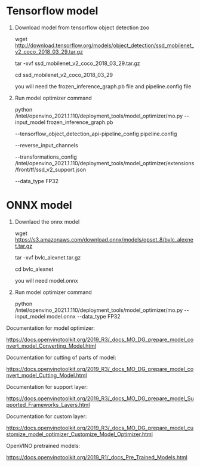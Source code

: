 # Tensorflow model
1. Download model from tensorflow object detection zoo

   wget http://download.tensorflow.org/models/object_detection/ssd_mobilenet_v2_coco_2018_03_29.tar.gz

   tar -xvf ssd_mobilenet_v2_coco_2018_03_29.tar.gz

   cd ssd_mobilenet_v2_coco_2018_03_29 
   
   you will need the frozen_inference_graph.pb file and pipeline.config file


2. Run model optimizer command

   python <PATH>/intel/openvino_2021.1.110/deployment_tools/model_optimizer/mo.py 
   --input_model frozen_inference_graph.pb 
   
   --tensorflow_object_detection_api-pipeline_config pipeline.config 
   
   --reverse_input_channels 
   
   --transformations_config <PATH>/intel/openvino_2021.1.110/deployment_tools/model_optimizer/extensions/front/tf/ssd_v2_support.json
   
   --data_type FP32


# ONNX model
1. Downlaod the onnx model

   wget https://s3.amazonaws.com/download.onnx/models/opset_8/bvlc_alexnet.tar.gz

   tar -xvf bvlc_alexnet.tar.gz

   cd bvlc_alexnet

   you will need model.onnx

2. Run model optimizer command

   python <PATH>/intel/openvino_2021.1.110/deployment_tools/model_optimizer/mo.py --input_model model.onnx --data_type FP32
   
Documentation for model optimizer:

https://docs.openvinotoolkit.org/2019_R3/_docs_MO_DG_prepare_model_convert_model_Converting_Model.html

Documentation for cutting of parts of model:

https://docs.openvinotoolkit.org/2019_R3/_docs_MO_DG_prepare_model_convert_model_Cutting_Model.html

Documentation for support layer:

https://docs.openvinotoolkit.org/2019_R3/_docs_MO_DG_prepare_model_Supported_Frameworks_Layers.html

Documentation for custom layer:

https://docs.openvinotoolkit.org/2019_R3/_docs_MO_DG_prepare_model_customize_model_optimizer_Customize_Model_Optimizer.html

OpenVINO pretrained models:

https://docs.openvinotoolkit.org/2019_R1/_docs_Pre_Trained_Models.html
